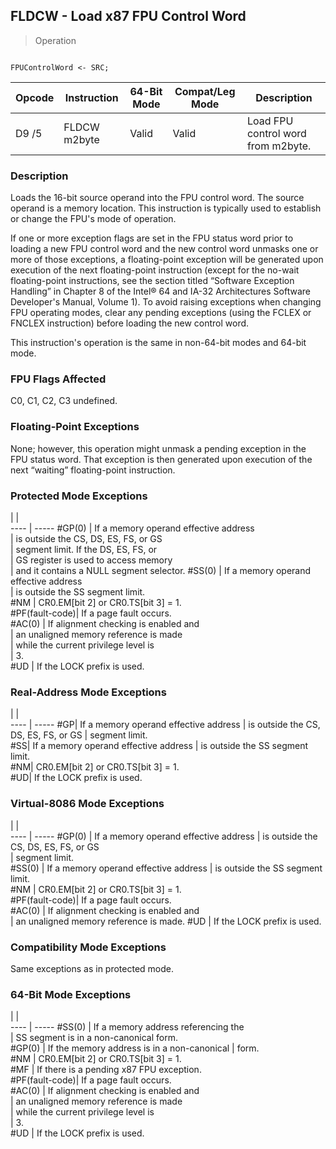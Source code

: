 ## FLDCW - Load x87 FPU Control Word

> Operation
``` slim

FPUControlWord <- SRC;

```

 Opcode| Instruction | 64-Bit Mode| Compat/Leg Mode| Description                       
 ---  | --- | --- | --- | ---
 D9 /5 | FLDCW m2byte| Valid      | Valid          | Load FPU control word from m2byte.

### Description
Loads the 16-bit source operand into the FPU control word. The source operand
is a memory location. This instruction is typically used to establish or change
the FPU's mode of operation.

If one or more exception flags are set in the FPU status word prior to loading
a new FPU control word and the new control word unmasks one or more of those
exceptions, a floating-point exception will be generated upon execution of the
next floating-point instruction (except for the no-wait floating-point instructions,
see the section titled “Software Exception Handling” in Chapter 8 of the Intel®
64 and IA-32 Architectures Software Developer's Manual, Volume 1). To avoid
raising exceptions when changing FPU operating modes, clear any pending exceptions
(using the FCLEX or FNCLEX instruction) before loading the new control word.

This instruction's operation is the same in non-64-bit modes and 64-bit mode.



### FPU Flags Affected
C0, C1, C2, C3 undefined.


### Floating-Point Exceptions
None; however, this operation might unmask a pending exception in the FPU status
word. That exception is then generated upon execution of the next “waiting”
floating-point instruction.


### Protected Mode Exceptions
   | |  
---- | -----
 #GP(0)         | If a memory operand effective address   
                | is outside the CS, DS, ES, FS, or GS    
                | segment limit. If the DS, ES, FS, or    
                | GS register is used to access memory    
                | and it contains a NULL segment selector.
 #SS(0)         | If a memory operand effective address   
                | is outside the SS segment limit.        
 #NM            | CR0.EM[bit 2] or CR0.TS[bit 3] = 1.     
 #PF(fault-code)| If a page fault occurs.                 
 #AC(0)         | If alignment checking is enabled and    
                | an unaligned memory reference is made   
                | while the current privilege level is    
                | 3.                                      
 #UD            | If the LOCK prefix is used.             

### Real-Address Mode Exceptions
   | |  
---- | -----
 #GP| If a memory operand effective address
    | is outside the CS, DS, ES, FS, or GS 
    | segment limit.                       
 #SS| If a memory operand effective address
    | is outside the SS segment limit.     
 #NM| CR0.EM[bit 2] or CR0.TS[bit 3] = 1.  
 #UD| If the LOCK prefix is used.          

### Virtual-8086 Mode Exceptions
   | |  
---- | -----
 #GP(0)         | If a memory operand effective address 
                | is outside the CS, DS, ES, FS, or GS  
                | segment limit.                        
 #SS(0)         | If a memory operand effective address 
                | is outside the SS segment limit.      
 #NM            | CR0.EM[bit 2] or CR0.TS[bit 3] = 1.   
 #PF(fault-code)| If a page fault occurs.               
 #AC(0)         | If alignment checking is enabled and  
                | an unaligned memory reference is made.
 #UD            | If the LOCK prefix is used.           

### Compatibility Mode Exceptions
Same exceptions as in protected mode.


### 64-Bit Mode Exceptions
   | |  
---- | -----
 #SS(0)         | If a memory address referencing the        
                | SS segment is in a non-canonical form.     
 #GP(0)         | If the memory address is in a non-canonical
                | form.                                      
 #NM            | CR0.EM[bit 2] or CR0.TS[bit 3] = 1.        
 #MF            | If there is a pending x87 FPU exception.   
 #PF(fault-code)| If a page fault occurs.                    
 #AC(0)         | If alignment checking is enabled and       
                | an unaligned memory reference is made      
                | while the current privilege level is       
                | 3.                                         
 #UD            | If the LOCK prefix is used.                
